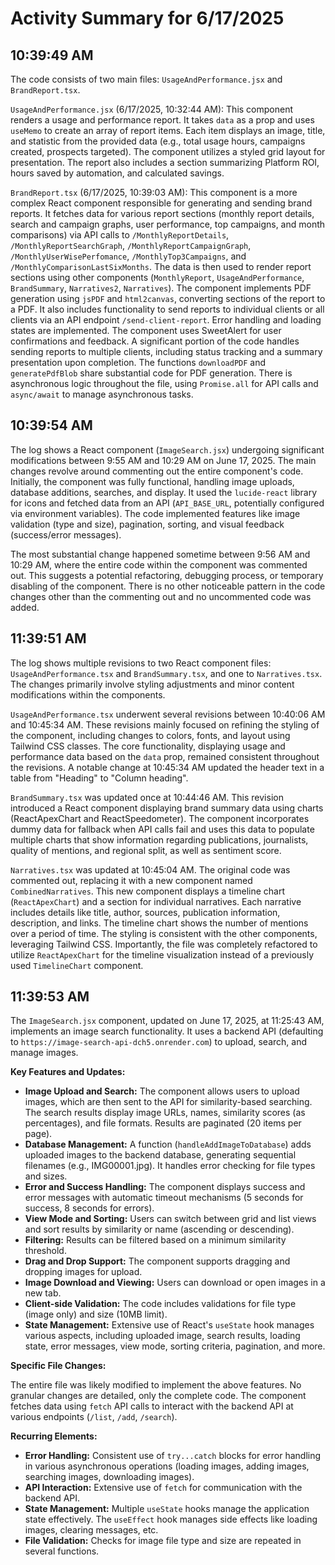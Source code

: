 # Activity Summary for 6/17/2025

## 10:39:49 AM
The code consists of two main files: `UsageAndPerformance.jsx` and `BrandReport.tsx`.

`UsageAndPerformance.jsx` (6/17/2025, 10:32:44 AM): This component renders a usage and performance report. It takes `data` as a prop and uses `useMemo` to create an array of report items.  Each item displays an image, title, and statistic from the provided data (e.g., total usage hours, campaigns created, prospects targeted). The component utilizes a styled grid layout for presentation.  The report also includes a section summarizing Platform ROI, hours saved by automation, and calculated savings.

`BrandReport.tsx` (6/17/2025, 10:39:03 AM): This component is a more complex React component responsible for generating and sending brand reports. It fetches data for various report sections (monthly report details, search and campaign graphs, user performance, top campaigns, and month comparisons) via API calls to `/MonthlyReportDetails`, `/MonthlyReportSearchGraph`, `/MonthlyReportCampaignGraph`, `/MonthlyUserWisePerfomance`, `/MonthlyTop3Campaigns`, and `/MonthlyComparisonLastSixMonths`. The data is then used to render report sections using other components (`MonthlyReport`, `UsageAndPerformance`, `BrandSummary`, `Narratives2`, `Narratives`).  The component implements PDF generation using `jsPDF` and `html2canvas`, converting sections of the report to a PDF. It also includes functionality to send reports to individual clients or all clients via an API endpoint `/send-client-report`. Error handling and loading states are implemented.  The component uses SweetAlert for user confirmations and feedback. A significant portion of the code handles sending reports to multiple clients, including status tracking and a summary presentation upon completion.  The functions `downloadPDF` and `generatePdfBlob` share substantial code for PDF generation.  There is asynchronous logic throughout the file, using `Promise.all` for API calls and `async/await` to manage asynchronous tasks.


## 10:39:54 AM
The log shows a React component (`ImageSearch.jsx`) undergoing significant modifications between 9:55 AM and 10:29 AM on June 17, 2025.  The main changes revolve around commenting out the entire component's code.  Initially, the component was fully functional, handling image uploads, database additions, searches, and display.  It used the `lucide-react` library for icons and fetched data from an API (`API_BASE_URL`, potentially configured via environment variables).  The code implemented features like image validation (type and size), pagination, sorting, and visual feedback (success/error messages).

The most substantial change happened sometime between 9:56 AM and 10:29 AM, where the entire code within the component was commented out. This suggests a potential refactoring, debugging process, or temporary disabling of the component.  There is no other noticeable pattern in the code changes other than the commenting out and no uncommented code was added.


## 11:39:51 AM
The log shows multiple revisions to two React component files: `UsageAndPerformance.tsx` and `BrandSummary.tsx`, and one to `Narratives.tsx`.  The changes primarily involve styling adjustments and minor content modifications within the components.

`UsageAndPerformance.tsx` underwent several revisions between 10:40:06 AM and 10:45:34 AM.  These revisions mainly focused on refining the styling of the component, including changes to colors, fonts, and layout using Tailwind CSS classes. The core functionality, displaying usage and performance data based on the `data` prop, remained consistent throughout the revisions.  A notable change at 10:45:34 AM updated the header text in a table from "Heading" to "Column heading".

`BrandSummary.tsx` was updated once at 10:44:46 AM. This revision introduced a React component displaying brand summary data using charts (ReactApexChart and ReactSpeedometer). The component incorporates dummy data for fallback when API calls fail and uses this data to populate multiple charts that show information regarding publications, journalists, quality of mentions, and regional split, as well as sentiment score.


`Narratives.tsx` was updated at 10:45:04 AM. The original code was commented out, replacing it with a new component named `CombinedNarratives`. This new component displays a timeline chart (`ReactApexChart`) and a section for individual narratives. Each narrative includes details like title, author, sources, publication information, description, and links. The timeline chart shows the number of mentions over a period of time. The styling is consistent with the other components, leveraging Tailwind CSS.  Importantly, the file was completely refactored to utilize `ReactApexChart` for the timeline visualization instead of a previously used `TimelineChart` component.


## 11:39:53 AM
The `ImageSearch.jsx` component, updated on June 17, 2025, at 11:25:43 AM, implements an image search functionality.  It uses a backend API (defaulting to `https://image-search-api-dch5.onrender.com`) to upload, search, and manage images.

**Key Features and Updates:**

* **Image Upload and Search:** The component allows users to upload images, which are then sent to the API for similarity-based searching.  The search results display image URLs, names, similarity scores (as percentages), and file formats.  Results are paginated (20 items per page).
* **Database Management:**  A function (`handleAddImageToDatabase`) adds uploaded images to the backend database, generating sequential filenames (e.g., IMG00001.jpg).  It handles error checking for file types and sizes.
* **Error and Success Handling:**  The component displays success and error messages with automatic timeout mechanisms (5 seconds for success, 8 seconds for errors).
* **View Mode and Sorting:**  Users can switch between grid and list views and sort results by similarity or name (ascending or descending).
* **Filtering:** Results can be filtered based on a minimum similarity threshold.
* **Drag and Drop Support:** The component supports dragging and dropping images for upload.
* **Image Download and Viewing:** Users can download or open images in a new tab.
* **Client-side Validation:**  The code includes validations for file type (image only) and size (10MB limit).
* **State Management:**  Extensive use of React's `useState` hook manages various aspects, including uploaded image, search results, loading state, error messages, view mode, sorting criteria, pagination, and more.

**Specific File Changes:**

The entire file was likely modified to implement the above features.  No granular changes are detailed, only the complete code. The component fetches data using `fetch` API calls to interact with the backend API at various endpoints (`/list`, `/add`, `/search`).


**Recurring Elements:**

* **Error Handling:** Consistent use of `try...catch` blocks for error handling in various asynchronous operations (loading images, adding images, searching images, downloading images).
* **API Interaction:**  Extensive use of `fetch` for communication with the backend API.
* **State Management:**  Multiple `useState` hooks manage the application state effectively.  The `useEffect` hook manages side effects like loading images, clearing messages, etc.
* **File Validation:** Checks for image file type and size are repeated in several functions.
